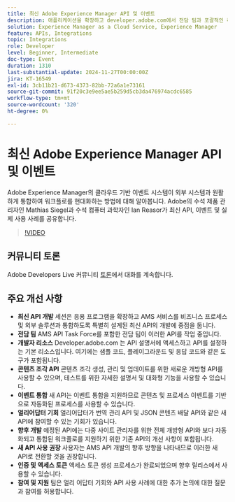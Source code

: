 ```yaml
---
title: 최신 Adobe Experience Manager API 및 이벤트
description: 애플리케이션을 확장하고 developer.adobe.com에서 전담 팀과 포괄적인 리소스가 지원하는 최신 API와 AMS 서비스를 통합하며 콘텐츠 조각, 이벤트 통합 및 얼리어답터를 위한 기회를 위한 새로운 API를 사용합니다.
solution: Experience Manager as a Cloud Service, Experience Manager
feature: APIs, Integrations
topic: Integrations
role: Developer
level: Beginner, Intermediate
doc-type: Event
duration: 1310
last-substantial-update: 2024-11-27T00:00:00Z
jira: KT-16549
exl-id: 3cb11b21-d673-4373-82bb-72a6a1e73161
source-git-commit: 91f20c3e9ee5ae5b259d5cb3da476974acdc6585
workflow-type: tm+mt
source-wordcount: '320'
ht-degree: 0%

---
```


# 최신 Adobe Experience Manager API 및 이벤트

Adobe Experience Manager의 클라우드 기반 이벤트 시스템이 외부 시스템과 원활하게 통합하여 워크플로를 현대화하는 방법에 대해 알아봅니다. Adobe의 수석 제품 관리자인 Mathias Siegel과 수석 컴퓨터 과학자인 Ian Reasor가 최신 API, 이벤트 및 실제 사용 사례를 공유합니다.


>[!VIDEO](https://video.tv.adobe.com/v/3440203/?learn=on&enablevpops)

## 커뮤니티 토론

Adobe Developers Live 커뮤니티 [토론](https://adobe.ly/3YMhKU9)에서 대화를 계속합니다.

## 주요 개선 사항

* **최신 API 개발** 세션은 응용 프로그램을 확장하고 AMS 서비스를 비즈니스 프로세스 및 외부 솔루션과 통합하도록 특별히 설계된 최신 API의 개발에 중점을 둡니다.
* **전담 팀** AMS API Task Force를 포함한 전담 팀이 이러한 API를 작업 중입니다.
* **개발자 리소스** Developer.adobe.com 는 API 설명서에 액세스하고 API를 설정하는 기본 리소스입니다. 여기에는 샘플 코드, 플레이그라운드 및 응답 코드와 같은 도구가 포함됩니다.
* **콘텐츠 조각 API** 콘텐츠 조각 생성, 관리 및 업데이트를 위한 새로운 개방형 API를 사용할 수 있으며, 테스트를 위한 자세한 설명서 및 대화형 기능을 사용할 수 있습니다.
* **이벤트 통합** 새 API는 이벤트 통합을 지원하므로 콘텐츠 및 프로세스 이벤트를 기반으로 자동화된 프로세스를 사용할 수 있습니다.
* **얼리어답터 기회** 얼리어답터가 번역 관리 API 및 JSON 콘텐츠 배달 API와 같은 새 API에 참여할 수 있는 기회가 있습니다.
* **향후 개발** 예정된 API에는 다중 사이트 관리자를 위한 전체 개방형 API와 보다 자동화되고 통합된 워크플로를 지원하기 위한 기존 API의 개선 사항이 포함됩니다.
* **새 API 사용 권장** 사용자는 AMS API 개발의 향후 방향을 나타내므로 이러한 새 API로 전환할 것을 권장합니다.
* **인증 및 액세스 토큰** 액세스 토큰 생성 프로세스가 완료되었으며 향후 릴리스에서 사용할 수 있습니다.
* **참여 및 지원** 팀은 얼리 어답터 기회와 API 사용 사례에 대한 추가 논의에 대한 질문과 참여를 허용합니다.
